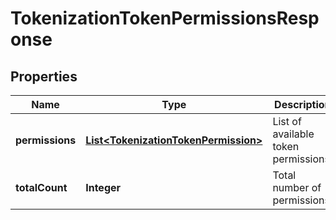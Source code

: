 

# TokenizationTokenPermissionsResponse


## Properties

| Name | Type | Description | Notes |
|------------ | ------------- | ------------- | -------------|
|**permissions** | [**List&lt;TokenizationTokenPermission&gt;**](TokenizationTokenPermission.md) | List of available token permissions. |  |
|**totalCount** | **Integer** | Total number of permissions. |  |



